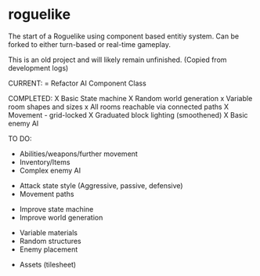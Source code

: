 # roguelike
The start of a Roguelike using component based entitiy system. 
Can be forked to either turn-based or real-time gameplay.

This is an old project and will likely remain unfinished.
(Copied from development logs)

CURRENT:
 = Refactor AI Component Class

COMPLETED:
 X Basic State machine
 X Random world generation
  x Variable room shapes and sizes
  x All rooms reachable via connected paths
 X Movement - grid-locked
 X Graduated block lighting (smoothened)
 X Basic enemy AI

TO DO:
 + Abilities/weapons/further movement
 + Inventory/Items
 + Complex enemy AI
  - Attack state style (Aggressive, passive, defensive)
  - Movement paths
 + Improve state machine
 + Improve world generation
  - Variable materials
  - Random structures
  - Enemy placement
 + Assets (tilesheet)
